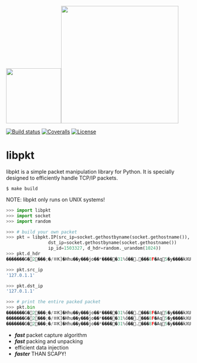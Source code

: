 
<img src="https://thumbs.dreamstime.com/b/oriental-pitcher-vector-drawing-ancient-jug-east-style-30405033.jpg" width="150"><img src="https://www.python.org/static/community_logos/python-logo-master-v3-TM.png" width="320"/>

 [![Build status](https://ci.appveyor.com/api/projects/status/pjxh5g91jpbh7t84?svg=true)](https://ci.appveyor.com/project/tygerbytes/resourcefitness) 
[![Coveralls](https://coveralls.io/repos/github/tygerbytes/ResourceFitness/badge.svg?branch=master)](https://coveralls.io/github/tygerbytes/ResourceFitness?branch=master) 
[![License](https://img.shields.io/badge/License-BSD%202--Clause-orange.svg)](https://opensource.org/licenses/BSD-2-Clause)
<br>
# libpkt

libpkt is a simple packet manipulation library for Python. It is specially designed to
efficiently handle TCP/IP packets. 

```
$ make build
```

NOTE: libpkt only runs on UNIX systems!

```python
>>> import libpkt
>>> import socket
>>> import random

>>> # build your own packet
>>> pkt = libpkt.IP(src_ip=socket.gethostbyname(socket.gethostname()), 
                dst_ip=socket.gethostbyname(socket.gethostname())
                ip_id=1503327, d_hdr=random._urandom(1024))
>>> pkt.d_hdr
�������G�2���;�/ꖛK]�Hhu��y���jo��*�����31%ő��.���8F�Aq5�y����kXUUtG�SҠ��«T�Ġk�lɆ��M��D%�qBn��_˝P�{?�L��r-x��X����,@�+��^>|;ЍA�vJ+g�

>>> pkt.src_ip
'127.0.1.1'

>>> pkt.dst_ip 
'127.0.1.1'

>>> # print the entire packed packet
>>> pkt.bin
�������G�2���;�/ꖛK]�Hhu��y���jo��*�����31%ő��.���8F�Aq5�y����kXUUtG�SҠ��«T�Ġk�lɆ��M��D%�qBn��_˝P�{?�L��r-x��X����,@�+��^>|;ЍA�vJ+g��������G�2���;�/ꖛK]�Hhu��y���jo��*�����31%ő��.���8F�Aq5�y����kXUUtG�SҠ��«T�Ġk�lɆ��M��D%�qBn��_˝P�{?�L��r-x��X����,@�+��^>|;ЍA�vJ+g�
�������G�2���;�/ꖛK]�Hhu��y���jo��*�����31%ő��.���8F�Aq5�y����kXUUtG�SҠ��«T�Ġk�lɆ��M��D%�qBn��_˝P�{?�L��r-x��X����,@�+��^>|;ЍA�vJ+g�
�������G�2���;�/ꖛK]�Hhu��y���jo��*�����31%ő��.���8F�Aq5�y����kXUUtG�SҠ��«T�Ġk�lɆ��M��D%�qBn��_˝P�{?�L��r-x��X����,@�+��^>|;ЍA�vJ+g� 
```



  * ***fast*** packet capture algorithm
  * ***fast*** packing and unpacking
  * efficient data injection
  * ***faster*** THAN SCAPY!


